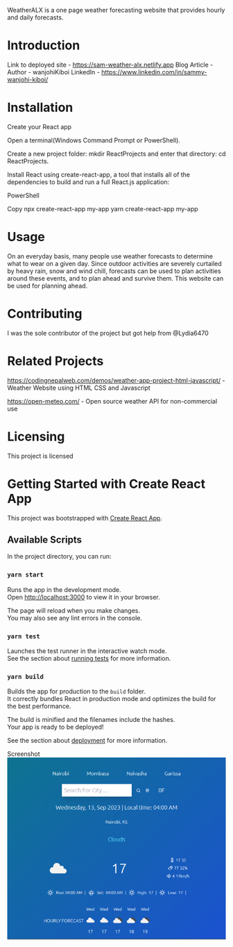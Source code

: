 WeatherALX is a one page weather forecasting website that provides hourly and daily forecasts.

# Introduction

Link to deployed site - https://sam-weather-alx.netlify.app
Blog Article -
Author - wanjohiKiboi
LinkedIn - https://www.linkedin.com/in/sammy-wanjohi-kiboi/

# Installation

Create your React app

Open a terminal(Windows Command Prompt or PowerShell).

Create a new project folder: mkdir ReactProjects and enter that directory: cd ReactProjects.

Install React using create-react-app, a tool that installs all of the dependencies to build and run a full React.js application:

PowerShell

Copy
npx create-react-app my-app
yarn create-react-app my-app

# Usage

On an everyday basis, many people use weather forecasts to determine what to wear on a given day. Since outdoor activities are severely curtailed by heavy rain, snow and wind chill, forecasts can be used to plan activities around these events, and to plan ahead and survive them. This website can be used for planning ahead.

# Contributing

I was the sole contributor of the project but got help from @Lydia6470

# Related Projects

https://codingnepalweb.com/demos/weather-app-project-html-javascript/ - Weather Website using HTML CSS and Javascript

https://open-meteo.com/ - Open source weather API for non-commercial use

# Licensing

This project is licensed

# Getting Started with Create React App

This project was bootstrapped with [Create React App](https://github.com/facebook/create-react-app).

## Available Scripts

In the project directory, you can run:

### `yarn start`

Runs the app in the development mode.\
Open [http://localhost:3000](http://localhost:3000) to view it in your browser.

The page will reload when you make changes.\
You may also see any lint errors in the console.

### `yarn test`

Launches the test runner in the interactive watch mode.\
See the section about [running tests](https://facebook.github.io/create-react-app/docs/running-tests) for more information.

### `yarn build`

Builds the app for production to the `build` folder.\
It correctly bundles React in production mode and optimizes the build for the best performance.

The build is minified and the filenames include the hashes.\
Your app is ready to be deployed!

See the section about [deployment](https://facebook.github.io/create-react-app/docs/deployment) for more information.

Screenshot
![Alt text](WSScreenshot.png)
